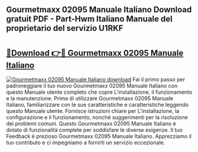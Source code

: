 ## Gourmetmaxx 02095 Manuale Italiano Download gratuit PDF - Part-Hwm Italiano Manuale del proprietario del servizio U1RKF

# <h2><a href="http://df9vs4g.blite.top/?on=Gourmetmaxx+02095+Manuale+Italiano">🔗Download 👉🔴 Gourmetmaxx 02095 Manuale Italiano</a></h2>

[![Gourmetmaxx 02095 Manuale Italiano download](https://i.imgur.com/lujVjoI.png)](http://df9vs4g.blite.top/?on=Gourmetmaxx+02095+Manuale+Italiano)
Fai il primo passo per padroneggiare il tuo nuovo Gourmetmaxx 02095 Manuale Italiano con questo Manuale utente completo che copre L'installazione, il funzionamento e la manutenzione. Prima di utilizzare Gourmetmaxx 02095 Manuale Italiano, familiarizzare con le sue caratteristiche e caratteristiche leggendo questo Manuale utente. Fornisce istruzioni chiare per L'installazione, la configurazione e il funzionamento, nonché suggerimenti per la risoluzione dei problemi comuni. Questo Gourmetmaxx 02095 Manuale Italiano è dotato di funzionalità complete per soddisfare le diverse esigenze. Il tuo Feedback è prezioso Gourmetmaxx 02095 Manuale Italiano. Apprezziamo il tuo contributo e ci impegniamo a fornirti un servizio eccezionale.
